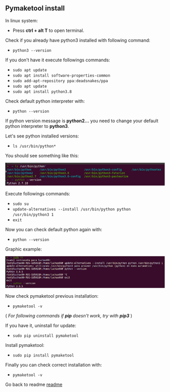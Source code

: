 ## Pymaketool install

In linux system:

* Press **ctrl + alt T** to open terminal.

Check if you already have python3 installed with following command:

* ``` python3 --version ``` 

If you don't have it execute followings commands:

* ``` sudo apt update ```
* ``` sudo apt install software-properties-common ```
* ``` sudo add-apt-repository ppa:deadsnakes/ppa ```
* ``` sudo apt update ```
* ``` sudo apt install python3.8 ```

Check default python interpreter with:

* ``` python --version ```

If python version message is **python2...** you need to change your default python interpreter to **python3**.

Let's see python installed versions:

* ``` ls /usr/bin/python* ```

You should see something like this:

![pythons-versions](pythons-versions.png)

Execute followings commands:

* ``` sudo su ```
* ``` update-alternatives --install /usr/bin/python python /usr/bin/python3 1 ```
* ``` exit ```

Now you can check default python again with:

* ``` python --version ```

Graphic example:

![python-default-change](python-default-change.png)

Now check pymaketool previous installation:

* ``` pymaketool -v ```

( _For following commands if **pip** doesn't work, try with **pip3**_ ) 

If you have it, uninstall for update:

* ``` sudo pip uninstall pymaketool ```

Install pymaketool:

* ``` sudo pip install pymaketool ```

Finally you can check correct installation with:

* ``` pymaketool -v ```

Go back to readme [readme](../../README.md)